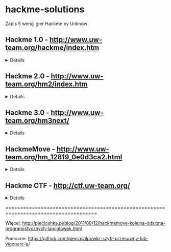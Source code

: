 # hackme-solutions

Zapis 5 wersji gier Hackme by Unknow

##  Hackme 1.0 - http://www.uw-team.org/hackme/index.htm

<details>

 * 1: http://www.uw-team.org/hackme/level1.htm

    ```
    pass: a jednak umiem czytac
    ```

 * 2: http://www.uw-team.org/hackme/ok_next.htm

    ```
    pass: to bylo za proste
    ```

 * 3: http://www.uw-team.org/hackme/formaster.htm

    ```
    pass: cdqwenow
    ```

 * 4: http://www.uw-team.org/hackme/cdqwenow.htm

    ```
    pass: 171
    ```

 * 5: http://www.uw-team.org/hackme/go171.htm:

    ```
    42 (sekunda)
    pomoc = 3
    ```

 * 6: http://www.uw-team.org/hackme/42x.htm

    ```
    pass: bxd_ex_ex
    ```

 * 7: http://www.uw-team.org/hackme/bxd_ex_ex.htm

    ```
    pass: kocham cie
    ```

 * 8: http://www.uw-team.org/hackme/plxszn_xrv.htm

    ```
    pass: qrupjf162
    ```

Koniec: http://www.uw-team.org/hackme/qrupjf162.htm

</details>

## Hackme 2.0 - http://www.uw-team.org/hm2/index.htm

<details>

 * 1: http://www.uw-team.org/hm2/level1.htm

    ```
    pass: text
    ```
    
 * 2: http://www.uw-team.org/hm2/text.htm

    ```
    pass: banalne
    ```

 * 3: http://www.uw-team.org/hm2/banalne.htm

    ```
    pass: 1234
    ```

 * 4: http://www.uw-team.org/hm2/1234.htm

    ```
    pass: 102
    ```

 * 5: http://www.uw-team.org/hm2/102.php

    ```
    url: ?log=1&has=1
    ```

 * 6: http://www.uw-team.org/hm2/url.php

    ```
    cookie: nastepna_strona=ciastka.htm
    ```

 * 7: http://www.uw-team.org/hm2/ciastka.htm

    ```
    http://www.uw-team.org/hm2/include/
    http://www.uw-team.org/hm2/include/cosik.js
    ```

 * 8: http://www.uw-team.org/hm2/listing.php
 
    ```
    pass: kxnxgxnxa
    ```

 * 9: http://www.uw-team.org/hm2/pokaz.php

    ```
    copy binary
    http://lmgtfy.com/?q=binary+to+text
    ```

Koniec.

</details>

## Hackme 3.0 - http://www.uw-team.org/hm3next/

<details>

 * 1: http://www.uw-team.org/hm3next/level1x.htm

    ```
    pass: hackme
    ```

 * 2: http://www.uw-team.org/hm3next/hackmex.htm

    ```
    pass: 1245
    ```

 * 3: http://www.uw-team.org/hm3next/1245q3.htm

    ```
    pass: wiola
    ```

 * 4: http://www.uw-team.org/hm3next/wiola.htm

    ```
    pass: ananas
    ```

 * 5: http://www.uw-team.org/hm3next/ananasq.htm

    ```
    url: ?login=root&haslo=zaqq
    ```

 * 6: http://www.uw-team.org/hm3next/ciekawe.php

    ```
    http://www.uw-team.org/hm3next/skrypty/
    http://www.uw-team.org/hm3next/skrypty/admin.php
    pass: tanie rozmowy!
    ```

 * 7: http://www.uw-team.org/hm3next/fajnex12.php (BRANA PODPOWIEDZ)

    ```
    http://www.uw-team.org/hm3next/fajnex12.php?id=secret
    pass: ' or passwd="ok
    ```

 * 8: http://www.uw-team.org/hm3next/haxoruj.php

    ```
    pass: iamthebest
    ```

 * 9: http://www.uw-team.org/hm3next/thebest.php

    ```
    url: /12.php
    ```

 * 10: http://www.uw-team.org/hm3next/12.php

    ```
    document.cookie="adminek=tak”
    refresh
    ```

 * 11: http://www.uw-team.org/hm3next/przerwa.php

    ```
    url: /dalsze12.php
    ```

 * 12: http://www.uw-team.org/hm3next/dalsze12.php

    ```
    pass: Upm6
    ```

 * 13: http://www.uw-team.org/hm3next/26zUpm6.php

    ```
    pass: fajne
    ```

 * 14: http://www.uw-team.org/hm3next/fajneqaz.php (NIE WIEM JAKIE HASŁO)
 
 * 15: http://www.uw-team.org/hm3next/ggpr.php

    ```
    http://www.uw-team.org/hm3next/dane/kotek.jpg
    http://www.uw-team.org/hm3next/dane/users.txt
    login: admin
    pass: secret
    ```

Koniec.

</details>

## HackmeMove - http://www.uw-team.org/hm_12819_0e0d3ca2.html

<details>

Obecnie niedostępne.

</details>

## Hackme CTF - http://ctf.uw-team.org/

<details>

Kod dostępu: f73@8c6

1. `FLG-LETSGO` — DevTools Cookies (wartość ciastka "flaga")
2. `FLG-ITS404` — DevTools Network
3. `FLG-ROBOTS` — Zawartość pliku robots.txt
4. `FLG-OMGWOW` — Zawartość pliku zerknij.gif
5. `FLG-DIRLST` — Plik: /images/a-co-to.txt
6. `FLG-ABDUL7` — Nagłówek: X-Flag po wydaniu polecenia `curl -I "http://ctf.uw-team.org/"`
7. `FLG-PAGESX` — http://ctf.uw-team.org/?page=1
8. `FLG-COOKIE` — DevTools Cookies -> admin=1
9. `FLG-SQLINJ` — http://ctf.uw-team.org/?page=newsy&kod=%27%20or%201=1%20--
10. `FLG-BASE64` — http://ctf.uw-team.org/?kod=admin&page=kodowanie -> unbase64(RkxHLUJBU0U2NA==)
11. `FLG-121212` — Komentarz HTML
12. `FLG-REDIR3` — curl http://ctf.uw-team.org/?page=przekieruj
13. `FLG-XSSWOW` — `<script>1</script>` w polu weryfikacji flagi

</details>

=====================================================================================

Więcej: http://piecioshka.pl/blog/2011/09/12/hackmemove-kolejna-odslona-programistycznych-lamiglowek.html

Pomocne: https://github.com/piecioshka/wkr-szyfr-przesuwny-lub-vigenere-a/
